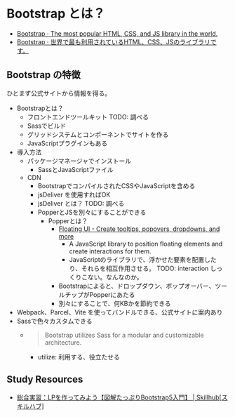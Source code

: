 # Bootstrap とは？

- [Bootstrap · The most popular HTML, CSS, and JS library in the world.](https://getbootstrap.com/)
- [Bootstrap · 世界で最も利用されているHTML、CSS、JSのライブラリです。](https://getbootstrap.jp/)

## Bootstrap の特徴

ひとまず公式サイトから情報を得る。

- Bootstrapとは？
  - フロントエンドツールキット TODO: 調べる
  - Sassでビルド
  - グリッドシステムとコンポーネントでサイトを作る
  - JavaScriptプラグインもある
- 導入方法
  - パッケージマネージャでインストール
    - SassとJavaScriptファイル
  - CDN
    - BootstrapでコンパイルされたCSSやJavaScriptを含める
    - jsDeliver を使用すればOK
    - jsDeliver とは？ TODO: 調べる
    - PopperとJSを別々にすることができる
      - Popperとは？
        - [Floating UI - Create tooltips, popovers, dropdowns, and more](https://floating-ui.com/?utm_source=popper.js.org)
          - A JavaScript library to position floating elements and create interactions for them.
          - JavaScriptのライブラリで、浮かせた要素を配置したり、それらを相互作用させる。 TODO: interaction しっくりこない。なんなのか。
        - Bootstrapによると、ドロップダウン、ポップオーバー、ツールチップがPopperにあたる
        - 別々にすることで、何KBかを節約できる
- Webpack、Parcel、Vite を使ってバンドルできる、公式サイトに案内あり
- Sassで色々カスタムできる
  - > Bootstrap utilizes Sass for a modular and customizable architecture.
    - utilize: 利用する、役立たせる

## Study Resources

- [総合実習：LPを作ってみよう【図解たっぷりBootstrap5入門】 | Skillhub[スキルハブ]](https://skillhub.jp/courses/230/lessons/1650)